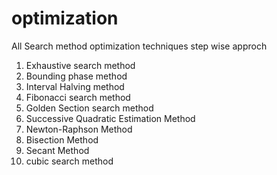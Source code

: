 # optimization
All Search method optimization techniques step wise approch

1. Exhaustive search method
1. Bounding phase method
1. Interval Halving method
1. Fibonacci search method
1. Golden Section search method
1. Successive Quadratic Estimation Method
1. Newton-Raphson Method
1. Bisection Method
1. Secant Method
1. cubic search method
